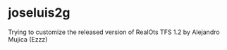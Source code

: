 # joseluis2g
Trying to customize the released version of RealOts TFS 1.2 by Alejandro Mujica (Ezzz)
